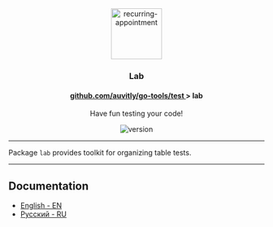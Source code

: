<div align="center">
  <img width="100" height="100" src="https://img.icons8.com/clouds/200/test-tube.png" alt="recurring-appointment"/>
  <h3 align="center">Lab</h3>
  <h4> <a href="../../README.md" align="center"> github.com/auvitly/go-tools/test </a> > <b>lab</b></h4> 
  <p align="center">Have fun testing your code!</p>
  <img src="https://img.shields.io/badge/version-1.0.0--b-yellow?style=for-the-badge" alt="version">
</div>

---

Package `lab` provides toolkit for organizing table tests.

--- 

## Documentation

* [English - EN](docs/en/main.md)
* [Русский - RU](docs/ru/main.md)